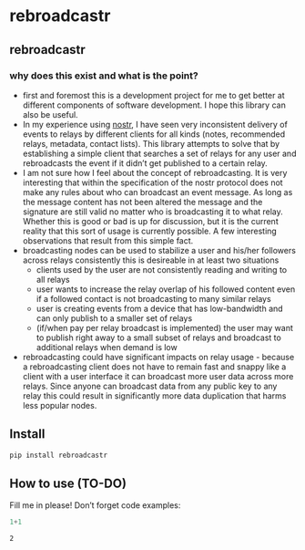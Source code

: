 rebroadcastr
================

<!-- WARNING: THIS FILE WAS AUTOGENERATED! DO NOT EDIT! -->

## rebroadcastr

### why does this exist and what is the point?

- first and foremost this is a development project for me to get better
  at different components of software development. I hope this library
  can also be useful.
- In my experience using
  [nostr](https://github.com/nostr-protocol/nostr), I have seen very
  inconsistent delivery of events to relays by different clients for all
  kinds (notes, recommended relays, metadata, contact lists). This
  library attempts to solve that by establishing a simple client that
  searches a set of relays for any user and rebroadcasts the event if it
  didn’t get published to a certain relay.
- I am not sure how I feel about the concept of rebroadcasting. It is
  very interesting that within the specification of the nostr protocol
  does not make any rules about who can broadcast an event message. As
  long as the message content has not been altered the message and the
  signature are still valid no matter who is broadcasting it to what
  relay. Whether this is good or bad is up for discussion, but it is the
  current reality that this sort of usage is currently possible. A few
  interesting observations that result from this simple fact.
- broadcasting nodes can be used to stabilize a user and his/her
  followers across relays consistently this is desireable in at least
  two situations
  - clients used by the user are not consistently reading and writing to
    all relays
  - user wants to increase the relay overlap of his followed content
    even if a followed contact is not broadcasting to many similar
    relays
  - user is creating events from a device that has low-bandwidth and can
    only publish to a smaller set of relays
  - (if/when pay per relay broadcast is implemented) the user may want
    to publish right away to a small subset of relays and broadcast to
    additional relays when demand is low
- rebroadcasting could have significant impacts on relay usage - because
  a rebroadcasting client does not have to remain fast and snappy like a
  client with a user interface it can broadcast more user data across
  more relays. Since anyone can broadcast data from any public key to
  any relay this could result in significantly more data duplication
  that harms less popular nodes.

## Install

``` sh
pip install rebroadcastr
```

## How to use (TO-DO)

Fill me in please! Don’t forget code examples:

``` python
1+1
```

    2

